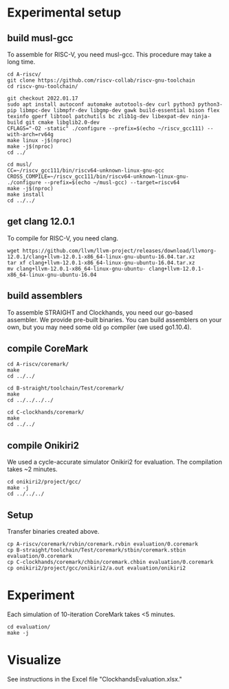 # Experimental setup

## build musl-gcc

To assemble for RISC-V, you need musl-gcc.
This procedure may take a long time.

```
cd A-riscv/
git clone https://github.com/riscv-collab/riscv-gnu-toolchain
cd riscv-gnu-toolchain/

git checkout 2022.01.17
sudo apt install autoconf automake autotools-dev curl python3 python3-pip libmpc-dev libmpfr-dev libgmp-dev gawk build-essential bison flex texinfo gperf libtool patchutils bc zlib1g-dev libexpat-dev ninja-build git cmake libglib2.0-dev
CFLAGS="-O2 -static" ./configure --prefix=$(echo ~/riscv_gcc111) --with-arch=rv64g
make linux -j$(nproc)
make -j$(nproc)
cd ../

cd musl/
CC=~/riscv_gcc111/bin/riscv64-unknown-linux-gnu-gcc CROSS_COMPILE=~/riscv_gcc111/bin/riscv64-unknown-linux-gnu- ./configure --prefix=$(echo ~/musl-gcc) --target=riscv64
make -j$(nproc)
make install
cd ../../
```

## get clang 12.0.1

To compile for RISC-V, you need clang.

```
wget https://github.com/llvm/llvm-project/releases/download/llvmorg-12.0.1/clang+llvm-12.0.1-x86_64-linux-gnu-ubuntu-16.04.tar.xz
tar xf clang+llvm-12.0.1-x86_64-linux-gnu-ubuntu-16.04.tar.xz
mv clang+llvm-12.0.1-x86_64-linux-gnu-ubuntu- clang+llvm-12.0.1-x86_64-linux-gnu-ubuntu-16.04
```

## build assemblers

To assemble STRAIGHT and Clockhands, you need our go-based assembler.
We provide pre-built binaries.
You can build assemblers on your own, but you may need some old `go` compiler (we used go1.10.4).

## compile CoreMark

```
cd A-riscv/coremark/
make
cd ../../

cd B-straight/toolchain/Test/coremark/
make
cd ../../../../

cd C-clockhands/coremark/
make
cd ../../
```

## compile Onikiri2

We used a cycle-accurate simulator Onikiri2 for evaluation.
The compilation takes ~2 minutes.

```
cd onikiri2/project/gcc/
make -j
cd ../../../
```

## Setup

Transfer binaries created above.

```
cp A-riscv/coremark/rvbin/coremark.rvbin evaluation/0.coremark
cp B-straight/toolchain/Test/coremark/stbin/coremark.stbin evaluation/0.coremark
cp C-clockhands/coremark/chbin/coremark.chbin evaluation/0.coremark
cp onikiri2/project/gcc/onikiri2/a.out evaluation/onikiri2
```

# Experiment

Each simulation of 10-iteration CoreMark takes <5 minutes.

```
cd evaluation/
make -j
```

# Visualize

See instructions in the Excel file "ClockhandsEvaluation.xlsx."
